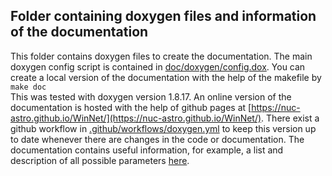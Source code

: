 ## Folder containing doxygen files and information of the documentation

This folder contains doxygen files to create the documentation. The main doxygen config script is contained in [doc/doxygen/config.dox](doc/doxygen/config.dox). 
You can create a local version of the documentation with the help of the makefile by\
``` make doc ```\
This was tested with doxygen version 1.8.17. An online version of the documentation is hosted with the help of github pages at 
[https://nuc-astro.github.io/WinNet/](https://nuc-astro.github.io/WinNet/). 
There exist a github workflow in [.github/workflows/doxygen.yml](.github/workflows/doxygen.yml) to keep this version up to date whenever there are changes in the code 
or documentation. The documentation contains useful information, for example, a list and description of all possible parameters 
[here](https://nuc-astro.github.io/WinNet/parameters.html).
